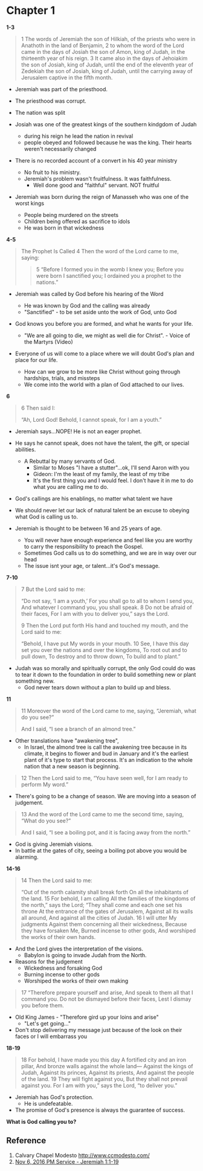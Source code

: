 # Chapter 1

**1-3**
> 1 The words of Jeremiah the son of Hilkiah, of the priests who were in Anathoth in the land of Benjamin, 2 to whom the word of the Lord came in the days of Josiah the son of Amon, king of Judah, in the thirteenth year of his reign. 3 It came also in the days of Jehoiakim the son of Josiah, king of Judah, until the end of the eleventh year of Zedekiah the son of Josiah, king of Judah, until the carrying away of Jerusalem captive in the fifth month.

- Jeremiah was part of the priesthood.
- The priesthood was corrupt.
- The nation was split
- Josiah was one of the greatest kings of the southern kindgdom of Judah
  - during his reign he lead the nation in revival
  - people obeyed and followed because he was the king. Their hearts weren't necessarily changed
- There is no recorded account of a convert in his 40 year ministry
  - No fruit to his ministry.
  - Jeremiah's problem wasn't fruitfulness. It was faithfulness.
    - Well done good and "faithful" servant. NOT fruitful

- Jeremiah was born during the reign of Manasseh who was one of the worst kings
  - People being murdered on the streets
  - Children being offered as sacrifice to idols
  - He was born in that wickedness

**4-5**
> The Prophet Is Called
> 4 Then the word of the Lord came to me, saying:
>
>> 5 “Before I formed you in the womb I knew you;
>> Before you were born I sanctified you;
>> I ordained you a prophet to the nations.”

- Jeremiah was called by God before his hearing of the Word
  - He was known by God and the calling was already
  - "Sanctified" - to be set aside unto the work of God, unto God

- God knows you before you are formed, and what he wants for your life.
  - "We are all going to die, we might as well die for Christ". - Voice of the Martyrs (Video)
- Everyone of us will come to a place where we will doubt God's plan and place for our life.
  - How can we grow to be more like Christ without going through hardships, trials, and missteps
  - We come into the world with a plan of God attached to our lives.

**6**
> 6 Then said I:
>
> “Ah, Lord God!
> Behold, I cannot speak, for I am a youth.”

- Jeremiah says...NOPE! He is not an eager prophet.
- He says he cannot speak, does not have the talent, the gift, or special abilities.
  - A Rebuttal by many servants of God.
    - Similar to Moses "I have a stutter"...ok, I'll send Aaron with you
    - Gideon: I'm the least of my family, the least of my tribe
    - It's the first thing you and I would feel. I don't have it in me to do what you are calling me to do.
- God's callings are his enablings, no matter what talent we have
- We should never let our lack of natural talent be an excuse to obeying what God is calling us to.

- Jeremiah is thought to be between 16 and 25 years of age.
  - You will never have enough experience and feel like you are worthy to carry the responsibility to preach the Gospel.
  - Sometimes God calls us to do something, and we are in way over our head
  - The issue isnt your age, or talent...it's God's message.

**7-10**
> 7 But the Lord said to me:
>
>   “Do not say, ‘I am a youth,’
>   For you shall go to all to whom I send you,
>   And whatever I command you, you shall speak.
>   8 Do not be afraid of their faces,
>   For I am with you to deliver you,” says the Lord.
>
> 9 Then the Lord put forth His hand and touched my mouth, and the Lord said to me:
>
>   “Behold, I have put My words in your mouth.
>   10 See, I have this day set you over the nations and over the kingdoms,
>   To root out and to pull down,
>   To destroy and to throw down,
>   To build and to plant.”


- Judah was so morally and spiritually corrupt, the only God could do was to tear it down to the foundation in order to build something new or plant something new.
  - God never tears down without a plan to build up and bless.

**11**
> 11 Moreover the word of the Lord came to me, saying, “Jeremiah, what do you see?”
>
> And I said, “I see a branch of an almond tree.”

- Other translations have "awakening tree",
  - In Israel, the almond tree is call the awakening tree because in its climate, it begins to flower and bud in January and it's the earliest plant of it's type to start that process. It's an indication to the whole nation that a new season is beginning.

> 12 Then the Lord said to me, “You have seen well, for I am ready to perform My word.”

- There's going to be a change of season. We are moving into a season of judgement.

> 13 And the word of the Lord came to me the second time, saying, “What do you see?”
>
> And I said, “I see a boiling pot, and it is facing away from the north.”

- God is giving Jeremiah visions.
- In battle at the gates of city, seeing a boiling pot above you would be alarming.

**14-16**
> 14 Then the Lord said to me:
>
> “Out of the north calamity shall break forth
> On all the inhabitants of the land.
> 15 For behold, I am calling
> All the families of the kingdoms of the north,” says the Lord;
> “They shall come and each one set his throne
> At the entrance of the gates of Jerusalem,
> Against all its walls all around,
> And against all the cities of Judah.
> 16 I will utter My judgments
> Against them concerning all their wickedness,
> Because they have forsaken Me,
> Burned incense to other gods,
> And worshiped the works of their own hands.

- And the Lord gives the interpretation of the visions.
  - Babylon is going to invade Judah from the North.
- Reasons for the judgement
  * Wickedness and forsaking God
  * Burning incense to other gods
  * Worshiped the works of their own making


> 17 “Therefore prepare yourself and arise,
> And speak to them all that I command you.
> Do not be dismayed before their faces,
> Lest I dismay you before them.

- Old King James - "Therefore gird up your loins and arise"
  - "Let's get going..."
- Don't stop delivering my message just because of the look on their faces or I will embarrass you

**18-19**
> 18 For behold, I have made you this day
> A fortified city and an iron pillar,
> And bronze walls against the whole land—
> Against the kings of Judah,
> Against its princes,
> Against its priests,
> And against the people of the land.
> 19 They will fight against you,
> But they shall not prevail against you.
> For I am with you,” says the Lord, “to deliver you.”

- Jeremiah has God's protection.
  - He is undefeatable.
- The promise of God's presence is always the guarantee of success.


**What is God calling you to?**


## Reference
1. Calvary Chapel Modesto http://www.ccmodesto.com/
  1. [Nov 6, 2016 PM Service - Jeremiah 1:1-19](https://vimeo.com/190798846)


